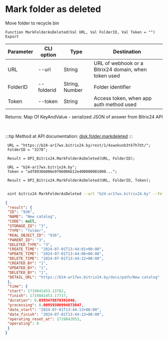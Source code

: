 ﻿---
sidebar_position: 8
---

# Mark folder as deleted
 Move folder to recycle bin



`Function MarkFolderAsDeleted(Val URL, Val FolderID, Val Token = "") Export`

 | Parameter | CLI option | Type | Destination |
 |-|-|-|-|
 | URL | --url | String | URL of webhook or a Bitrix24 domain, when token used |
 | FolderID | --folderid | String, Number | Folder identifier |
 | Token | --token | String | Access token, when app auth method used |

 
 Returns: Map Of KeyAndValue - serialized JSON of answer from Bitrix24 API

<br/>

:::tip
Method at API documentation: [disk.folder.markdeleted](https://dev.1c-bitrix.ru/rest_help/disk/folder/disk_folder_markdeleted.php)
:::
<br/>


```bsl title="Code example"
 URL = "https://b24-ar17wx.bitrix24.by/rest/1/4swokunb3tk7h7dt/";
 FolderID = "3278";
 
 Result = OPI_Bitrix24.MarkFolderAsDeleted(URL, FolderID);
 
 URL = "b24-ar17wx.bitrix24.by";
 Token = "adf89366006e9f06006b12e400000001000...";
 
 Result = OPI_Bitrix24.MarkFolderAsDeleted(URL, FolderID, Token);
```
	


```sh title="CLI command example"
 
 oint bitrix24 MarkFolderAsDeleted --url "b24-ar17wx.bitrix24.by" --folderid "2490" --token "56898d66006e9f06006b12e400000001000..."

```

```json title="Result"
{
 "result": {
 "ID": "936",
 "NAME": "New catalog",
 "CODE": null,
 "STORAGE_ID": "3",
 "TYPE": "folder",
 "REAL_OBJECT_ID": "936",
 "PARENT_ID": "3",
 "DELETED_TYPE": "3",
 "CREATE_TIME": "2024-07-01T13:44:01+00:00",
 "UPDATE_TIME": "2024-07-01T13:44:06+00:00",
 "DELETE_TIME": "2024-07-01T13:44:12+00:00",
 "CREATED_BY": "1",
 "UPDATED_BY": "1",
 "DELETED_BY": "1",
 "DETAIL_URL": "https://b24-ar17wx.bitrix24.by/docs/path/New catalog"
 },
 "time": {
 "start": 1719841453.13782,
 "finish": 1719841453.17717,
 "duration": 0.0393478870391846,
 "processing": 0.00959300994873047,
 "date_start": "2024-07-01T13:44:13+00:00",
 "date_finish": "2024-07-01T13:44:13+00:00",
 "operating_reset_at": 1719842053,
 "operating": 0
 }
}
```
